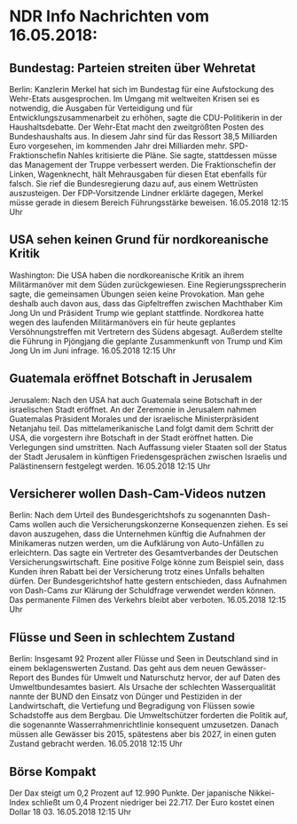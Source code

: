 # NDR Info Nachrichten vom 16.05.2018:


## Bundestag: Parteien streiten über Wehretat
Berlin: Kanzlerin Merkel hat sich im Bundestag für eine Aufstockung des Wehr-Etats ausgesprochen. Im Umgang mit weltweiten Krisen sei es notwendig, die Ausgaben für Verteidigung und für Entwicklungszusammenarbeit zu erhöhen, sagte die CDU-Politikerin in der Haushaltsdebatte. Der Wehr-Etat macht den zweitgrößten Posten des Bundeshaushalts aus. In diesem Jahr sind für das Ressort 38,5 Milliarden Euro vorgesehen, im kommenden Jahr drei Milliarden mehr. SPD-Fraktionschefin Nahles kritisierte die Pläne. Sie sagte, stattdessen müsse das Management der Truppe verbessert werden. Die Fraktionschefin der Linken, Wagenknecht, hält Mehrausgaben für diesen Etat ebenfalls für falsch. Sie rief die Bundesregierung dazu auf, aus einem Wettrüsten auszusteigen. Der FDP-Vorsitzende Lindner erklärte dagegen, Merkel müsse gerade in diesem Bereich Führungsstärke beweisen. 16.05.2018 12:15 Uhr 

## USA sehen keinen Grund für nordkoreanische Kritik
Washington:	Die USA haben die nordkoreanische Kritik an ihrem Militärmanöver mit dem Süden zurückgewiesen. Eine Regierungssprecherin sagte, die gemeinsamen Übungen seien keine Provokation. Man gehe deshalb auch davon aus, dass das Gipfeltreffen zwischen Machthaber Kim Jong Un und Präsident Trump wie geplant stattfinde. Nordkorea hatte wegen des laufenden Militärmanövers ein für heute geplantes Versöhnungstreffen mit Vertretern des Südens abgesagt. Außerdem stellte die Führung in Pjöngjang die geplante Zusammenkunft von Trump und Kim Jong Un im Juni infrage. 16.05.2018 12:15 Uhr 

## Guatemala eröffnet Botschaft in Jerusalem
Jerusalem: Nach den USA hat auch Guatemala seine Botschaft in der israelischen Stadt eröffnet. An der Zeremonie in Jerusalem nahmen Guatemalas Präsident Morales und der israelische Ministerpräsident Netanjahu teil. Das mittelamerikanische Land folgt damit dem Schritt der USA, die vorgestern ihre Botschaft in der Stadt eröffnet hatten. Die Verlegungen sind umstritten. Nach Auffassung vieler Staaten soll der Status der Stadt Jerusalem in künftigen Friedensgesprächen zwischen Israelis und Palästinensern festgelegt werden. 16.05.2018 12:15 Uhr 

## Versicherer wollen Dash-Cam-Videos nutzen
Berlin: Nach dem Urteil des Bundesgerichtshofs zu sogenannten Dash-Cams wollen auch die Versicherungskonzerne Konsequenzen ziehen. Es sei davon auszugehen, dass die Unternehmen künftig die Aufnahmen der Minikameras nutzen werden, um die Aufklärung von Auto-Unfällen zu erleichtern. Das sagte ein Vertreter des Gesamtverbandes der Deutschen Versicherungswirtschaft. Eine positive Folge könne zum Beispiel sein, dass Kunden ihren Rabatt bei der Versicherung trotz eines Unfalls behalten dürfen. Der Bundesgerichtshof hatte gestern entschieden, dass Aufnahmen von Dash-Cams zur Klärung der Schuldfrage verwendet werden können. Das permanente Filmen des Verkehrs bleibt aber verboten. 16.05.2018 12:15 Uhr 

## Flüsse und Seen in schlechtem Zustand
Berlin: Insgesamt 92 Prozent aller Flüsse und Seen in Deutschland sind in einem beklagenswerten Zustand. Das geht aus dem neuen Gewässer-Report des Bundes für Umwelt und Naturschutz hervor, der auf Daten des Umweltbundesamtes basiert. Als Ursache der schlechten Wasserqualität nannte der BUND den Einsatz von Dünger und Pestiziden in der Landwirtschaft, die Vertiefung und Begradigung von Flüssen sowie Schadstoffe aus dem Bergbau. Die Umweltschützer forderten die Politik auf, die sogenannte Wasserrahmenrichtlinie konsequent umzusetzen. Danach müssen alle Gewässer bis 2015, spätestens aber bis 2027, in einen guten Zustand gebracht werden. 16.05.2018 12:15 Uhr 

## Börse Kompakt
Der Dax steigt um 0,2 Prozent auf 12.990 Punkte. Der japanische Nikkei-Index schließt um  0,4  Prozent niedriger bei  22.717. Der Euro kostet einen Dollar 18 03. 16.05.2018 12:15 Uhr 
